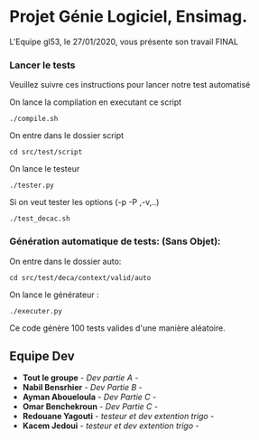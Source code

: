 # Projet Génie Logiciel, Ensimag.
L'Equipe gl53,
le 27/01/2020, vous présente son travail FINAL


### Lancer le tests
Veuillez suivre ces instructions pour lancer notre test automatisé

On lance la compilation en executant ce script
```
./compile.sh
```
On entre dans le dossier script
```
cd src/test/script
```
On lance le testeur
```
./tester.py
```
Si on veut tester les options (-p -P ,-v,..) 
```
./test_decac.sh
```


### Génération automatique de tests: (Sans Objet):
On entre dans le dossier auto:
```
cd src/test/deca/context/valid/auto
```
On lance le générateur :
```
./executer.py
```
Ce code génère 100 tests valides d'une manière aléatoire. 

## Equipe Dev
* **Tout le groupe** - *Dev partie A* -
* **Nabil Bensrhier** - *Dev Partie B* -
* **Ayman Aboueloula** - *Dev Partie C* -
* **Omar Benchekroun** - *Dev Partie C* -
* **Redouane Yagouti** - *testeur et dev extention trigo* -
* **Kacem Jedoui** - *testeur et dev extention trigo* -
